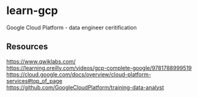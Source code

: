 # learn-gcp
Google Cloud Platform - data engineer ceritification

## Resources
https://www.qwiklabs.com/  
https://learning.oreilly.com/videos/gcp-complete-google/9781788999519  
https://cloud.google.com/docs/overview/cloud-platform-services#top_of_page  
https://github.com/GoogleCloudPlatform/training-data-analyst  
